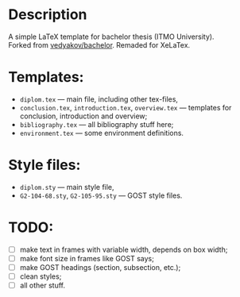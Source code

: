 # Description
A simple LaTeX template for bachelor thesis (ITMO University).  
Forked from [vedyakov/bachelor](https://github.com/vedyakov/bachelor). Remaded for XeLaTex.

# Templates:
* ``diplom.tex`` &mdash; main file, including other tex-files,
* ``conclusion.tex``, ``introduction.tex``, ``overview.tex`` &mdash; templates for conclusion, introduction and overview;
* ``bibliography.tex`` &mdash; all bibliography stuff here;
* ``environment.tex`` &mdash; some environment definitions.

# Style files:
* ``diplom.sty`` &mdash; main style file,
* ``G2-104-68.sty``, ``G2-105-95.sty`` &mdash; GOST style files.

# TODO:
* [ ] make text in frames with variable width, depends on box width;
* [ ] make font size in frames like GOST says;
* [ ] make GOST headings (section, subsection, etc.);
* [ ] clean styles;
* [ ] all other stuff.

